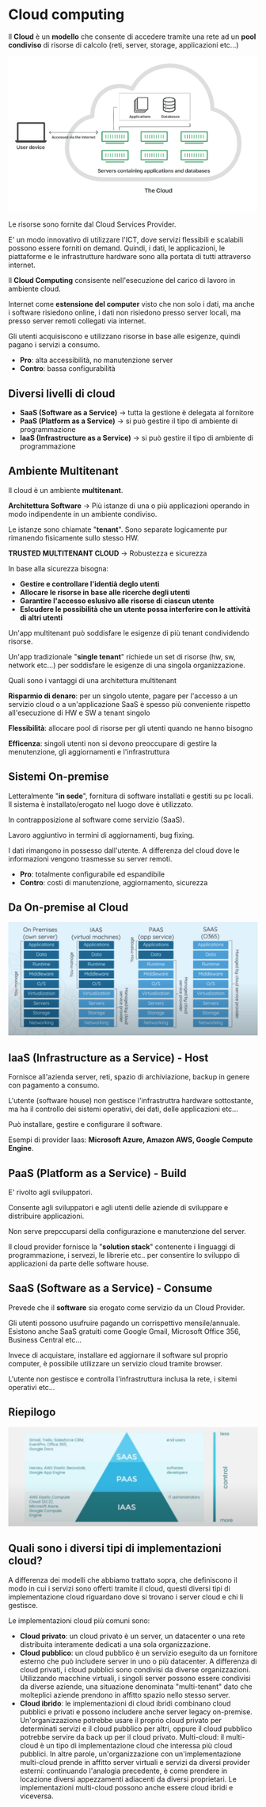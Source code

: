 # Cloud computing

Il **Cloud** è un **modello** che consente di accedere tramite una rete ad un **pool condiviso** di risorse di calcolo (reti, server, storage, applicazioni etc...)

![the_cloud.png](cloud_resources%2Fthe_cloud.png)

Le risorse sono fornite dal Cloud Services Provider.

E' un modo innovativo di utilizzare l'ICT, dove servizi flessibili e scalabili possono essere forniti on demand. Quindi, i dati, le applicazioni, le piattaforme e le infrastrutture hardware sono alla portata di tutti attraverso internet.

Il **Cloud Computing** consisente nell'esecuzione del carico di lavoro in ambiente cloud.

Internet come **estensione del computer** visto che non solo i dati, ma anche i software risiedono online, i dati non risiedono presso server locali, ma presso server remoti collegati via internet.

Gli utenti acquisiscono e utilizzano risorse in base alle esigenze, quindi pagano i servizi a consumo.

- **Pro**: alta accessibilità, no manutenzione server
- **Contro**: bassa configurabilità

## Diversi livelli di cloud
- **SaaS (Software as a Service)** -> tutta la gestione è delegata al fornitore
- **PaaS (Platform as a Service)** -> si può gestire il tipo di ambiente di programmazione
- **IaaS (Infrastructure as a Service)** -> si può gestire il tipo di ambiente di programmazione

## Ambiente Multitenant
Il cloud è un ambiente **multitenant**.

**Architettura Software** -> Più istanze di una o più applicazioni operando in modo indipendente in un ambiente condiviso.

Le istanze sono chiamate "**tenant**". Sono separate logicamente pur rimanendo fisicamente sullo stesso HW.

**TRUSTED MULTITENANT CLOUD** -> Robustezza e sicurezza

In base alla sicurezza bisogna:
- **Gestire e controllare l'identià deglo utenti**
- **Allocare le risorse in base alle ricerche degli utenti**
- **Garantire l'accesso eslusivo alle risorse di ciascun utente**
- **Eslcudere le possibilità che un utente possa interferire con le attività di altri utenti**

Un'app multitenant può soddisfare le esigenze di più tenant condividendo risorse.

Un'app tradizionale "**single tenant**" richiede un set di risorse (hw, sw, network etc...) per soddisfare le esigenze di una singola organizzazione.

Quali sono i vantaggi di una architettura multitenant

**Risparmio di denaro**: per un singolo utente, pagare per l'accesso a un servizio cloud o a un'applicazione SaaS è spesso più conveniente rispetto all'esecuzione di HW e SW a tenant singolo

**Flessibilità**: allocare pool di risorse per gli utenti quando ne hanno bisogno

**Efficenza**: singoli utenti non si devono preoccupare di gestire la menutenzione, gli aggiornamenti e l'infrastruttura

## Sistemi On-premise

Letteralmente "**in sede**", fornitura di software installati e gestiti su pc locali. Il sistema è installato/erogato nel luogo dove è utilizzato.

In contrapposizione al software come servizio (SaaS).

Lavoro aggiuntivo in termini di aggiornamenti, bug fixing.

I dati rimangono in possesso dall'utente. A differenza del cloud dove le informazioni vengono trasmesse su server remoti.

- **Pro**: totalmente configurabile ed espandibile
- **Contro**: costi di manutenzione, aggiornamento, sicurezza

## Da On-premise al Cloud

![cloud.png](cloud_resources%2Fcloud.png)

## IaaS (Infrastructure as a Service) - Host
Fornisce all'azienda server, reti, spazio di archiviazione, backup in genere con pagamento a consumo.

L'utente (software house) non gestisce l'infrastruttra hardware sottostante, ma ha il controllo dei sistemi operativi, dei dati, delle applicazioni etc...

Può installare, gestire e configurare il software.

Esempi di provider Iaas: **Microsoft Azure, Amazon AWS, Google Compute Engine**.

## PaaS (Platform as a Service) - Build
E' rivolto agli sviluppatori.

Consente agli sviluppatori e agli utenti delle aziende di sviluppare e distribuire applicazioni.

Non serve prepccuparsi della configurazione e manutenzione del server.

Il cloud provider fornisce la "**solution stack**" contenente i linguaggi di programmazione, i servezi, le librerie etc.. per consentire lo sviluppo di applicazioni da parte delle software house.

## SaaS (Software as a Service) - Consume

Prevede che il **software** sia erogato come servizio da un Cloud Provider.

Gli utenti possono usufruire pagando un corrispettivo mensile/annuale.
Esistono anche SaaS gratuiti come Google Gmail, Microsoft Office 356, Business Central etc...

Invece di acquistare, installare ed aggiornare il software sul proprio computer, è possibile utilizzare un servizio cloud tramite browser.

L'utente non gestisce e controlla l'infrastruttura inclusa la rete, i sitemi operativi etc...

## Riepilogo
![riepilogo.png](cloud_resources%2Friepilogo.png)

## Quali sono i diversi tipi di implementazioni cloud?
A differenza dei modelli che abbiamo trattato sopra, che definiscono il modo in cui i servizi sono offerti tramite il cloud, questi diversi tipi di implementazione cloud riguardano dove si trovano i server cloud e chi li gestisce.

Le implementazioni cloud più comuni sono:

- **Cloud privato**: un cloud privato è un server, un datacenter o una rete distribuita interamente dedicati a una sola organizzazione.
- **Cloud pubblico**: un cloud pubblico è un servizio eseguito da un fornitore esterno che può includere server in uno o più datacenter. A differenza di cloud privati, i cloud pubblici sono condivisi da diverse organizzazioni. Utilizzando macchine virtuali, i singoli server possono essere condivisi da diverse aziende, una situazione denominata "multi-tenant" dato che molteplici aziende prendono in affitto spazio nello stesso server.
- **Cloud ibrido**: le implementazioni di cloud ibridi combinano cloud pubblici e privati e possono includere anche server legacy on-premise. Un'organizzazione potrebbe usare il proprio cloud privato per determinati servizi e il cloud pubblico per altri, oppure il cloud pubblico potrebbe servire da back up per il cloud privato.
Multi-cloud: il multi-cloud è un tipo di implementazione cloud che interessa più cloud pubblici. In altre parole, un'organizzazione con un'implementazione multi-cloud prende in affitto server virtuali e servizi da diversi provider esterni: continuando l'analogia precedente, è come prendere in locazione diversi appezzamenti adiacenti da diversi proprietari. Le implementazioni multi-cloud possono anche essere cloud ibridi e viceversa.






